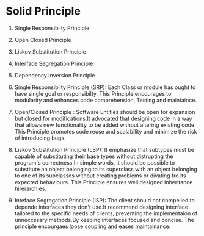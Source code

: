 #  Solid Principle

1. Single Responsibilty Principle:
2. Open Closed Principle
3. Liskov Substitution Principle
4. Interface Segregation Principle
5. Dependency Inversion Principle

1. Single Responsibilty Principle (SRP): Each Class or module has ought to have single goal or responsibilty. 
   This Principle encourages to modularity and enhances code comprehension, Testing and maintaince.

2. Open/Closed Principle : Software Entities should be open for expansion but closed for modifications.It advocated that designing code in a way that allows new functionality to be added without altering existing code.
   This Principle promotes code reuse and scalability and minimize the risk of introducing bugs.
   
3. Liskov Substitution Principle (LSP): It emphasize that subtypes must be capable of substituting their base types without distrupting the program's correctness.In simple words, it should be possible to substitute an object belonging to its superclass with an object belonging to one of its subclasses without creating problems or divating fro its expected behaviours.
   This Principle ensures well designed inheritance hirerarchies.
   
4. Inteface Segregation Principle (ISP): The client should not compelled to depende interfaces they don't use.It recommend designing interface tailored to the specific needs of clients, preventing the implementaion of unneccssary methods.By keeping interfaces focused and concise.
    The principle encourgaes loose coupling and eases maintainance.
